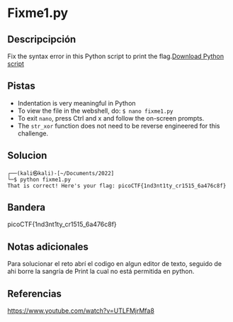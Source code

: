 # Fixme1.py
## Descripcipción
Fix the syntax error in this Python script to print the flag.[Download Python script](https://artifacts.picoctf.net/c/25/fixme1.py)
## Pistas
- Indentation is very meaningful in Python
- To view the file in the webshell, do: `$ nano fixme1.py`
- To exit `nano`, press Ctrl and x and follow the on-screen prompts.
- The `str_xor` function does not need to be reverse engineered for this challenge.
## Solucion
```
┌──(kali㉿kali)-[~/Documents/2022]
└─$ python fixme1.py 
That is correct! Here's your flag: picoCTF{1nd3nt1ty_cr1515_6a476c8f}

```
## Bandera
picoCTF{1nd3nt1ty_cr1515_6a476c8f}
## Notas adicionales
Para solucionar el reto abrí el codigo en algun editor de texto, seguido de ahi borre la sangría de Print la cual no está permitida en python. 
## Referencias
https://www.youtube.com/watch?v=UTLFMjrMfa8